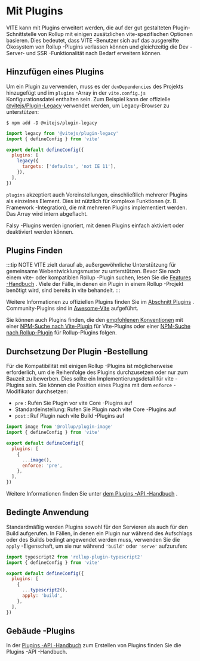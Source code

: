 # Mit Plugins

VITE kann mit Plugins erweitert werden, die auf der gut gestalteten Plugin-Schnittstelle von Rollup mit einigen zusätzlichen vite-spezifischen Optionen basieren. Dies bedeutet, dass VITE -Benutzer sich auf das ausgereifte Ökosystem von Rollup -Plugins verlassen können und gleichzeitig die Dev -Server- und SSR -Funktionalität nach Bedarf erweitern können.

## Hinzufügen eines Plugins

Um ein Plugin zu verwenden, muss es der `devDependencies` des Projekts hinzugefügt und im `plugins` -Array in der `vite.config.js` Konfigurationsdatei enthalten sein. Zum Beispiel kann der offizielle [@vitejs/Plugin-Legacy](https://github.com/vitejs/vite/tree/main/packages/plugin-legacy) verwendet werden, um Legacy-Browser zu unterstützen:

```
$ npm add -D @vitejs/plugin-legacy
```

```js twoslash [vite.config.js]
import legacy from '@vitejs/plugin-legacy'
import { defineConfig } from 'vite'

export default defineConfig({
  plugins: [
    legacy({
      targets: ['defaults', 'not IE 11'],
    }),
  ],
})
```

`plugins` akzeptiert auch Voreinstellungen, einschließlich mehrerer Plugins als einzelnes Element. Dies ist nützlich für komplexe Funktionen (z. B. Framework -Integration), die mit mehreren Plugins implementiert werden. Das Array wird intern abgeflacht.

Falsy -Plugins werden ignoriert, mit denen Plugins einfach aktiviert oder deaktiviert werden können.

## Plugins Finden

:::tip NOTE
VITE zielt darauf ab, außergewöhnliche Unterstützung für gemeinsame Webentwicklungsmuster zu unterstützen. Bevor Sie nach einem vite- oder kompatiblen Rollup -Plugin suchen, lesen Sie die [Features -Handbuch](../guide/features.md) . Viele der Fälle, in denen ein Plugin in einem Rollup -Projekt benötigt wird, sind bereits in vite behandelt.
:::

Weitere Informationen zu offiziellen Plugins finden Sie im [Abschnitt Plugins](../plugins/) . Community-Plugins sind in [Awesome-Vite](https://github.com/vitejs/awesome-vite#plugins) aufgeführt.

Sie können auch Plugins finden, die den [empfohlenen Konventionen](./api-plugin.md#conventions) mit einer [NPM-Suche nach Vite-Plugin](https://www.npmjs.com/search?q=vite-plugin&ranking=popularity) für Vite-Plugins oder einer [NPM-Suche nach Rollup-Plugin](https://www.npmjs.com/search?q=rollup-plugin&ranking=popularity) für Rollup-Plugins folgen.

## Durchsetzung Der Plugin -Bestellung

Für die Kompatibilität mit einigen Rollup -Plugins ist möglicherweise erforderlich, um die Reihenfolge des Plugins durchzusetzen oder nur zum Bauzeit zu bewerben. Dies sollte ein Implementierungsdetail für vite -Plugins sein. Sie können die Position eines Plugins mit dem `enforce` -Modifikator durchsetzen:

- `pre` : Rufen Sie Plugin vor vite Core -Plugins auf
- Standardeinstellung: Rufen Sie Plugin nach vite Core -Plugins auf
- `post` : Ruf Plugin nach vite Build -Plugins auf

```js twoslash [vite.config.js]
import image from '@rollup/plugin-image'
import { defineConfig } from 'vite'

export default defineConfig({
  plugins: [
    {
      ...image(),
      enforce: 'pre',
    },
  ],
})
```

Weitere Informationen finden Sie unter [dem Plugins -API -Handbuch](./api-plugin.md#plugin-ordering) .

## Bedingte Anwendung

Standardmäßig werden Plugins sowohl für den Servieren als auch für den Build aufgerufen. In Fällen, in denen ein Plugin nur während des Aufschlags oder des Builds bedingt angewendet werden muss, verwenden Sie die `apply` -Eigenschaft, um sie nur während `'build'` oder `'serve'` aufzurufen:

```js twoslash [vite.config.js]
import typescript2 from 'rollup-plugin-typescript2'
import { defineConfig } from 'vite'

export default defineConfig({
  plugins: [
    {
      ...typescript2(),
      apply: 'build',
    },
  ],
})
```

## Gebäude -Plugins

In der [Plugins -API -Handbuch](./api-plugin.md) zum Erstellen von Plugins finden Sie die Plugins -API -Handbuch.
